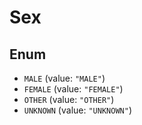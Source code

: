 # Sex

## Enum

* `MALE` (value: `"MALE"`)
* `FEMALE` (value: `"FEMALE"`)
* `OTHER` (value: `"OTHER"`)
* `UNKNOWN` (value: `"UNKNOWN"`)
